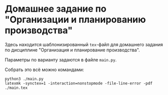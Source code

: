 # Домашнее задание по "Организации и планированию производства"

Здесь находится шаблонизированный `tex`-файл для домашнего задания по дисциплине "Организация и планирование производства".

Параметры по варианту задаются в файле `main.py`.

Собрать это всё можно командами:
```
python3 ./main.py
latexmk -synctex=1 -interaction=nonstopmode -file-line-error -pdf  ./main.tex
```